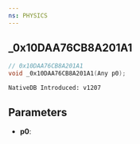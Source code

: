 ```yaml
---
ns: PHYSICS
---
```

## _0x10DAA76CB8A201A1

```c
// 0x10DAA76CB8A201A1
void _0x10DAA76CB8A201A1(Any p0);
```

```
NativeDB Introduced: v1207
```

## Parameters
* **p0**:
